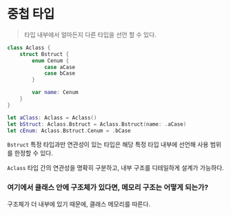 # 중첩 타입

> 타입 내부에서 얼마든지 다른 타입을 선언 할 수 있다.

```swift
class Aclass {
    struct Bstruct {
        enum Cenum {
            case aCase
            case bCase
        }

        var name: Cenum
    }
}

let aClass: Aclass = Aclass()
let bStruct: Aclass.Bstruct = Aclass.Bstruct(name: .aCase)
let cEnum: Aclass.Bstruct.Cenum = .bCase
```

`Bstruct`
특정 타입과만 연관성이 있는 타입은 해당 특정 타입 내부에 선언해 사용 범위를 한정할 수 있다.

`Aclass`
타입 간의 연관성을 명확히 구분하고, 내부 구조를 디테일하게 설계가 가능하다.

### 여기에서 클래스 안에 구조체가 있다면, 메모리 구조는 어떻게 되는가?

구조체가 더 내부에 있기 때문에, 클래스 메모리를 따른다.
